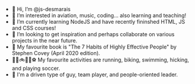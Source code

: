 - 👋 Hi, I’m @js-desmarais
- 👀 I’m interested in aviation, music, coding... also learning and teaching!
- 🌱 I’m currently learning NodeJS and have recently fininshed HTML, JS and CSS courses!
- 💞️ I’m looking to get inspiration and perhaps collaborate on various projects in the near future.
- 📖 My favourite book is "The 7 Habits of Highly Effective People" by Stephen Covey (April 2020 edition).
- 🏃‍♂️🚲🏊‍♀️⚽ My favourite activities are running, biking, swimming, hicking, and playing soccer.
- 🥇 I'm a driven type of guy, team player, and people-oriented leader.
<!---
js-desmarais/js-desmarais is a ✨ special ✨ repository because its `README.md` (this file) appears on your GitHub profile.
You can click the Preview link to take a look at your changes.
--->
